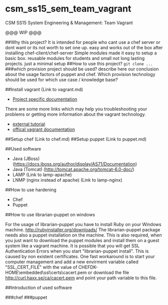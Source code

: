 # csm_ss15_sem_team_vagrant
CSM SS15 System Engineering &amp; Management: Team Vagrant

@@@ WIP @@@

##Why this project?
It is intended for people who cant use a chef server or dont want or its not worth to set one up. easy and works out of the box after installing chef-client/chef-server
Simple modules made it easy to setup a basic box. reusable modules for students and small not long lasting projects. just a minimal setup
##How to use this project?
`git clone ...`
###which provision project should be used?
describe here our conclusion about the usage factors of puppet and chef. Which provision technology should be used for which use case / knowledge base?

##Install vagrant (Link to vagrant.md)
* [Project specific documentation](./vagrant.md)

There are some more links which may help you troubleshooting your problems or getting more information about the vagrant technology.
* [external tutorial](https://github.com/mitchellh/vagrant)
* [offical vagrant documentation](https://docs.vagrantup.com/v2/)
    
##Setup chef (Link to chef.md)
##Setup puppet (Link to puppet.md)

##Used software

* Java (JBoss) (https://docs.jboss.org/author/display/AS71/Documentation)
* Java (Tomcat) (http://tomcat.apache.org/tomcat-6.0-doc/)
* LAMP (Link to lamp-apache)
* LNMP (nginx instead of apache) (Link to lamp-nginx)

##How to use hardening

* Chef
* Puppet

##How to use librarian-puppet on windows

For the usage of librarian-puppet you have to install Ruby on your Windows machine.
http://rubyinstaller.org/downloads/
The librarian-puppet package needs also a puppet installation on the machine. This is also required, when you just want to download the puppet modules and install them on a guest system like a vagrant machine. It is possible that you will get SSL Authentication Errors when you start "librarian-puppet install". This is caused by non existent certificates. One fast workaround is to start your computer management and add a new envirment variable called "SSL_CERT_FILE" with the value of CHEFDK-HOME\embedded\ssl\certs\cacert.pem or download the file http://curl.haxx.se/ca/cacert.pem and point your path variable to this file.

##Introduction of used software


###chef
###puppet



